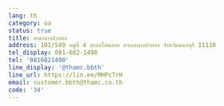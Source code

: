 ```yaml
---
lang: th
category: oa
status: true
title: สาขาบางบัวทอง
address: 101/549 หมู่ที่ 4 ตำบลโสนลอย อำเภอบางบัวทอง จังหวัดนนทบุรี 11110
tel_display: 081-682-1490
tel: '0816821490'
line_display: '@thamc.bbth'
line_url: https://lin.ee/MHPcTrH
email: customer.bbth@thamc.co.th
code: '34'
---
```

